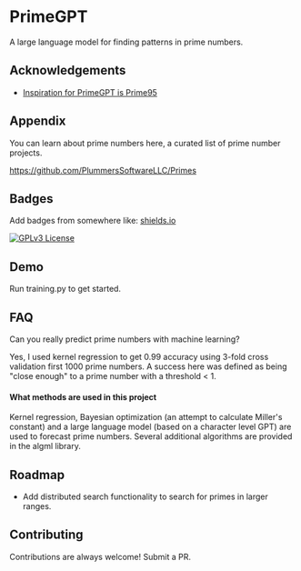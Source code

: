 
# PrimeGPT

A large language model for finding patterns in prime numbers. 


## Acknowledgements

 - [Inspiration for PrimeGPT is Prime95](https://www.mersenne.org/download/)

## Appendix

You can learn about prime numbers here, a curated list of prime number projects.

https://github.com/PlummersSoftwareLLC/Primes


## Badges

Add badges from somewhere like: [shields.io](https://shields.io/)

[![GPLv3 License](https://img.shields.io/badge/License-GPL%20v3-yellow.svg)](https://opensource.org/licenses/)

## Demo

Run training.py to get started.


## FAQ

Can you really predict prime numbers with machine learning?

Yes, I used kernel regression to get 0.99 accuracy using 3-fold cross validation first 1000 prime numbers. A success here was defined as being "close enough" to a prime number with a threshold < 1.

#### What methods are used in this project

Kernel regression, Bayesian optimization (an attempt to calculate Miller's constant) and a large language model (based on a character level GPT) are used to forecast prime numbers. Several additional algorithms are provided in the algml library.



## Roadmap

- Add distributed search functionality to search for primes in larger ranges.



## Contributing

Contributions are always welcome! Submit a PR.


